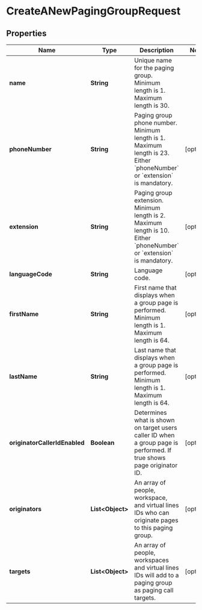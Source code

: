 <!--  Copyright 2025 Cisco Systems Inc.

Permission is hereby granted, free of charge, to any person obtaining a copy
of this software and associated documentation files (the "Software"), to deal
in the Software without restriction, including without limitation the rights
to use, copy, modify, merge, publish, distribute, sublicense, and/or sell
copies of the Software, and to permit persons to whom the Software is
furnished to do so, subject to the following conditions:

The above copyright notice and this permission notice shall be included in
all copies or substantial portions of the Software.

THE SOFTWARE IS PROVIDED "AS IS", WITHOUT WARRANTY OF ANY KIND, EXPRESS OR
IMPLIED, INCLUDING BUT NOT LIMITED TO THE WARRANTIES OF MERCHANTABILITY,
FITNESS FOR A PARTICULAR PURPOSE AND NONINFRINGEMENT. IN NO EVENT SHALL THE
AUTHORS OR COPYRIGHT HOLDERS BE LIABLE FOR ANY CLAIM, DAMAGES OR OTHER
LIABILITY, WHETHER IN AN ACTION OF CONTRACT, TORT OR OTHERWISE, ARISING FROM,
OUT OF OR IN CONNECTION WITH THE SOFTWARE OR THE USE OR OTHER DEALINGS IN
THE SOFTWARE.-->


# CreateANewPagingGroupRequest


## Properties

| Name | Type | Description | Notes |
|------------ | ------------- | ------------- | -------------|
|**name** | **String** | Unique name for the paging group. Minimum length is 1. Maximum length is 30. |  |
|**phoneNumber** | **String** | Paging group phone number. Minimum length is 1. Maximum length is 23.  Either &#x60;phoneNumber&#x60; or &#x60;extension&#x60; is mandatory. |  [optional] |
|**extension** | **String** | Paging group extension. Minimum length is 2. Maximum length is 10.  Either &#x60;phoneNumber&#x60; or &#x60;extension&#x60; is mandatory. |  [optional] |
|**languageCode** | **String** | Language code. |  [optional] |
|**firstName** | **String** | First name that displays when a group page is performed. Minimum length is 1. Maximum length is 64. |  [optional] |
|**lastName** | **String** | Last name that displays when a group page is performed. Minimum length is 1. Maximum length is 64. |  [optional] |
|**originatorCallerIdEnabled** | **Boolean** | Determines what is shown on target users caller ID when a group page is performed. If true shows page originator ID. |  [optional] |
|**originators** | **List&lt;Object&gt;** | An array of people, workspace, and virtual lines IDs who can originate pages to this paging group. |  [optional] |
|**targets** | **List&lt;Object&gt;** | An array of people, workspaces and virtual lines IDs will add to a paging group as paging call targets. |  [optional] |



